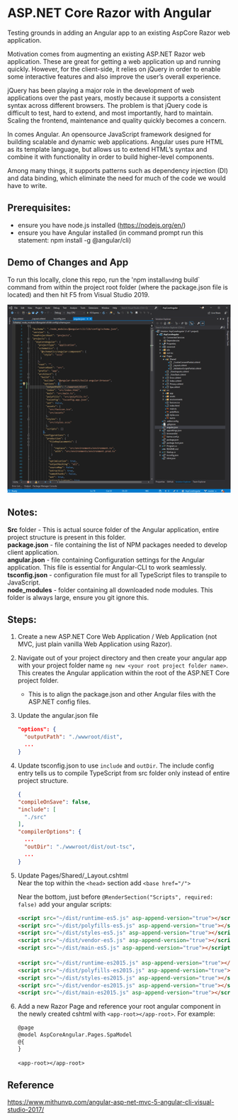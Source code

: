 # ASP.NET Core Razor with Angular
Testing grounds in adding an Angular app to an existing AspCore Razor web application.  

Motivation comes from augmenting an existing ASP.NET Razor web application. These are great for getting a web application up and running quickly. However, for the client-side, it relies on jQuery in order to enable some interactive features and also improve the user’s overall experience.
  
jQuery has been playing a major role in the development of web applications over the past years, mostly because it supports a consistent syntax across different browsers. The problem is that jQuery code is difficult to test, hard to extend, and most importantly, hard to maintain.  Scaling the frontend, maintenance and quality quickly becomes a concern.
  
In comes Angular. An opensource JavaScript framework designed for building scalable and dynamic web applications. Angular uses pure HTML as its template language, but allows us to extend HTML’s syntax and combine it with functionality in order to build higher-level components.

Among many things, it supports patterns such as dependency injection (DI) and data binding, which eliminate the need for much of the code we would have to write.
  
## Prerequisites:
- ensure you have node.js installed (https://nodejs.org/en/)
- ensure you have Angular installed (in command prompt run this statement: npm install -g @angular/cli)

## Demo of Changes and App
To run this locally, clone this repo, run the 'npm install` and `ng build` command from within the project root folder (where the package.json file is located) and then hit F5 from Visual Studio 2019.
  
![](aspcore-angular8-demo.gif)

## Notes:
**Src** folder - This is actual source folder of the Angular application, entire project structure is present in this folder.  
**package.json** - file containing the list of NPM packages needed to develop client application.  
**angular.json** - file containing Configuration settings for the Angular application. This file is essential for Angular-CLI to work seamlessly.  
**tsconfig.json** - configuration file must for all TypeScript files to transpile to JavaScript.  
**node_modules** - folder containing all downloaded node modules. This folder is always large, ensure you git ignore this.  
  
## Steps:
1. Create a new ASP.NET Core Web Application / Web Application (not MVC, just plain vanilla Web Application using Razor).
2. Navigate out of your project directory and then create your angular app with your project folder name `ng new <your root project folder name>`. This creates the Angular application within the root of the ASP.NET Core project folder.
    - This is to align the package.json and other Angular files with the ASP.NET config files.
3. Update the angular.json file
    ```json
    "options": {
      "outputPath": "./wwwroot/dist",
      ...
    }
    ```
4. Update tsconfig.json to use `include` and `outDir`. The include config entry tells us to compile TypeScript from src folder only instead of entire project structure.
    ```json
    {
    "compileOnSave": false,
    "include": [
      "./src"
    ],
    "compilerOptions": {
      ...
      "outDir": "./wwwroot/dist/out-tsc",
      ...
    }
    ```
5. Update Pages/Shared/_Layout.cshtml  
    Near the top within the `<head>` section add `<base href="/">`

    Near the bottom, just before `@RenderSection("Scripts", required: false)` add your angular scripts:
    ```html
    <script src="~/dist/runtime-es5.js" asp-append-version="true"></script>
    <script src="~/dist/polyfills-es5.js" asp-append-version="true"></script>
    <script src="~/dist/styles-es5.js" asp-append-version="true"></script>
    <script src="~/dist/vendor-es5.js" asp-append-version="true"></script>
    <script src="~/dist/main-es5.js" asp-append-version="true"></script>

    <script src="~/dist/runtime-es2015.js" asp-append-version="true"></script>
    <script src="~/dist/polyfills-es2015.js" asp-append-version="true"></script>
    <script src="~/dist/styles-es2015.js" asp-append-version="true"></script>
    <script src="~/dist/vendor-es2015.js" asp-append-version="true"></script>
    <script src="~/dist/main-es2015.js" asp-append-version="true"></script>
    ```
6. Add a new Razor Page and reference your root angular component in the newly created cshtml with `<app-root></app-root>`. For example:
    ```razor
    @page
    @model AspCoreAngular.Pages.SpaModel
    @{
    }

    <app-root></app-root>
    ```

## Reference
https://www.mithunvp.com/angular-asp-net-mvc-5-angular-cli-visual-studio-2017/
